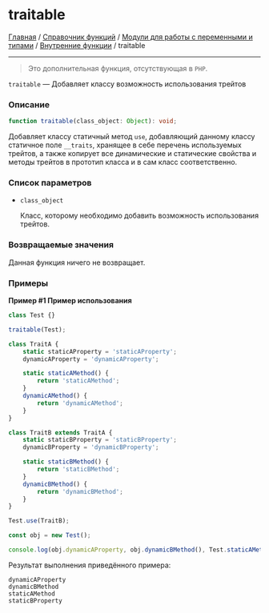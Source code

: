 # traitable

[Главная](../../../../README.md) / [Справочник функций](../../../funcref.md) /
[Модули для работы с переменными и типами](../../vartype.md) / [Внутренние функции](../other.md) /
traitable

---

> Это дополнительная функция, отсутствующая в `PHP`.

`traitable` — Добавляет классу возможность использования трейтов

### Описание

```ts
function traitable(class_object: Object): void;
```

Добавляет классу статичный метод `use`, добавляющий данному классу статичное поле `__traits`,
хранящее в себе перечень используемых трейтов, а также копирует все динамические и статические
свойства и методы трейтов в прототип класса и в сам класс соответственно.

### Список параметров

-   `class_object`

    Класс, которому необходимо добавить возможность использования трейтов.

### Возвращаемые значения

Данная функция ничего не возвращает.

### Примеры

**Пример #1 Пример использования**

```js
class Test {}

traitable(Test);

class TraitA {
    static staticAProperty = 'staticAProperty';
    dynamicAProperty = 'dynamicAProperty';

    static staticAMethod() {
        return 'staticAMethod';
    }
    dynamicAMethod() {
        return 'dynamicAMethod';
    }
}

class TraitB extends TraitA {
    static staticBProperty = 'staticBProperty';
    dynamicBProperty = 'dynamicBProperty';

    static staticBMethod() {
        return 'staticBMethod';
    }
    dynamicBMethod() {
        return 'dynamicBMethod';
    }
}

Test.use(TraitB);

const obj = new Test();

console.log(obj.dynamicAProperty, obj.dynamicBMethod(), Test.staticAMethod(), Test.staticBProperty);
```

Результат выполнения приведённого примера:

    dynamicAProperty
    dynamicBMethod
    staticAMethod
    staticBProperty
